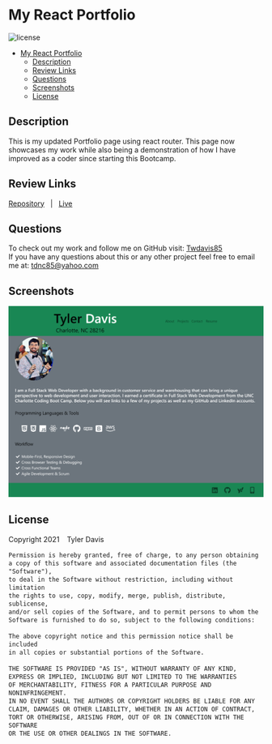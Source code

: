 # My React Portfolio

![license](https://img.shields.io/badge/license-MIT-blue)
- [My React Portfolio](#my-react-portfolio)
  - [Description](#description)
  - [Review Links](#review-links)
  - [Questions](#questions)
  - [Screenshots](#screenshots)
  - [License](#license)

## Description
This is my updated Portfolio page using react router. This page now showcases my work while also being a demonstration of how I have improved as a coder since starting this Bootcamp.


## Review Links
[Repository](https://github.com/Twdavis85/my-react-portfolio) &nbsp; | &nbsp; 
[Live](https://twdavis85.github.io/my-react-portfolio/)


## Questions
To check out my work and follow me on GitHub visit: [Twdavis85](https://github.com/Twdavis85) <br/>
If you have any questions about this or any other project feel free to email me at: [tdnc85@yahoo.com](mailto:tdnc85@yahoo.com)

## Screenshots
![Portfolio screenshot](./public/images/ss.png)

## License
Copyright 2021 &ensp; Tyler Davis

    Permission is hereby granted, free of charge, to any person obtaining
    a copy of this software and associated documentation files (the "Software"),
    to deal in the Software without restriction, including without limitation
    the rights to use, copy, modify, merge, publish, distribute, sublicense,
    and/or sell copies of the Software, and to permit persons to whom the
    Software is furnished to do so, subject to the following conditions:
    
    The above copyright notice and this permission notice shall be included
    in all copies or substantial portions of the Software.
    
    THE SOFTWARE IS PROVIDED "AS IS", WITHOUT WARRANTY OF ANY KIND, 
    EXPRESS OR IMPLIED, INCLUDING BUT NOT LIMITED TO THE WARRANTIES 
    OF MERCHANTABILITY, FITNESS FOR A PARTICULAR PURPOSE AND NONINFRINGEMENT. 
    IN NO EVENT SHALL THE AUTHORS OR COPYRIGHT HOLDERS BE LIABLE FOR ANY 
    CLAIM, DAMAGES OR OTHER LIABILITY, WHETHER IN AN ACTION OF CONTRACT, 
    TORT OR OTHERWISE, ARISING FROM, OUT OF OR IN CONNECTION WITH THE SOFTWARE 
    OR THE USE OR OTHER DEALINGS IN THE SOFTWARE.